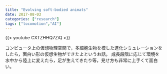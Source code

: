 ```yaml
---
title: "Evolving soft-bodied animats"
date: 2017-08-03
categories: ["research"]
tags: ["locomotion","AI"]
---
```


<!--[plugin:embed](https://www.youtube.com/watch?v=CXTZHHQ7ZiQ)-->
{{< youtube CXTZHHQ7ZiQ >}}

コンピュータ上の仮想物理空間で，多細胞生物を模した進化シミュレーションをしたら，面白い形の仮想生物ができたよというお話。
成長段階に応じて環境を水中から陸上に変えたら，足が生えてきたり等，見せ方も非常に上手くて面白い。
